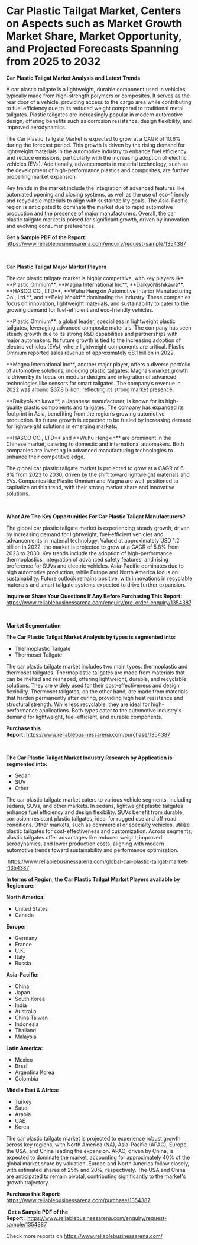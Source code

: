 <p><h1>Car Plastic Tailgat Market, Centers on Aspects such as Market Growth Market Share, Market Opportunity, and Projected Forecasts Spanning from 2025 to 2032</h1></p><p><strong>Car Plastic Tailgat Market Analysis and Latest Trends</strong></p>
<p><p>A car plastic tailgate is a lightweight, durable component used in vehicles, typically made from high-strength polymers or composites. It serves as the rear door of a vehicle, providing access to the cargo area while contributing to fuel efficiency due to its reduced weight compared to traditional metal tailgates. Plastic tailgates are increasingly popular in modern automotive design, offering benefits such as corrosion resistance, design flexibility, and improved aerodynamics.</p><p>The Car Plastic Tailgate Market is expected to grow at a CAGR of 10.6% during the forecast period. This growth is driven by the rising demand for lightweight materials in the automotive industry to enhance fuel efficiency and reduce emissions, particularly with the increasing adoption of electric vehicles (EVs). Additionally, advancements in material technology, such as the development of high-performance plastics and composites, are further propelling market expansion.</p><p>Key trends in the market include the integration of advanced features like automated opening and closing systems, as well as the use of eco-friendly and recyclable materials to align with sustainability goals. The Asia-Pacific region is anticipated to dominate the market due to rapid automotive production and the presence of major manufacturers. Overall, the car plastic tailgate market is poised for significant growth, driven by innovation and evolving consumer preferences.</p></p>
<p><strong>Get a Sample PDF of the Report:&nbsp;</strong> <a href="https://www.reliablebusinessarena.com/enquiry/request-sample/1354387?utm_campaign=1891&utm_medium=2&utm_source=Github&utm_content=ia&utm_term=24012025&utm_id=car-plastic-tailgat">https://www.reliablebusinessarena.com/enquiry/request-sample/1354387</a></p>
<p>&nbsp;</p>
<p><strong>Car Plastic Tailgat Major Market Players</strong></p>
<p><p>The car plastic tailgate market is highly competitive, with key players like **Plastic Omnium**, **Magna International Inc**, **DaikyoNishikawa**, **HASCO CO., LTD**, **Wuhu Hengxin Automotive Interior Manufacturing Co., Ltd.**, and **Beiqi Mould** dominating the industry. These companies focus on innovation, lightweight materials, and sustainability to cater to the growing demand for fuel-efficient and eco-friendly vehicles.</p><p>**Plastic Omnium**, a global leader, specializes in lightweight plastic tailgates, leveraging advanced composite materials. The company has seen steady growth due to its strong R&D capabilities and partnerships with major automakers. Its future growth is tied to the increasing adoption of electric vehicles (EVs), where lightweight components are critical. Plastic Omnium reported sales revenue of approximately €8.1 billion in 2022.</p><p>**Magna International Inc**, another major player, offers a diverse portfolio of automotive solutions, including plastic tailgates. Magna’s market growth is driven by its focus on modular designs and integration of advanced technologies like sensors for smart tailgates. The company’s revenue in 2022 was around $37.8 billion, reflecting its strong market presence.</p><p>**DaikyoNishikawa**, a Japanese manufacturer, is known for its high-quality plastic components and tailgates. The company has expanded its footprint in Asia, benefiting from the region’s growing automotive production. Its future growth is expected to be fueled by increasing demand for lightweight solutions in emerging markets.</p><p>**HASCO CO., LTD** and **Wuhu Hengxin** are prominent in the Chinese market, catering to domestic and international automakers. Both companies are investing in advanced manufacturing technologies to enhance their competitive edge.</p><p>The global car plastic tailgate market is projected to grow at a CAGR of 6-8% from 2023 to 2030, driven by the shift toward lightweight materials and EVs. Companies like Plastic Omnium and Magna are well-positioned to capitalize on this trend, with their strong market share and innovative solutions.</p></p>
<p>&nbsp;</p>
<p><strong>What Are The Key Opportunities For Car Plastic Tailgat Manufacturers?</strong></p>
<p><p>The global car plastic tailgate market is experiencing steady growth, driven by increasing demand for lightweight, fuel-efficient vehicles and advancements in material technology. Valued at approximately USD 1.2 billion in 2022, the market is projected to grow at a CAGR of 5.8% from 2023 to 2030. Key trends include the adoption of high-performance thermoplastics, integration of advanced safety features, and rising preference for SUVs and electric vehicles. Asia-Pacific dominates due to high automotive production, while Europe and North America focus on sustainability. Future outlook remains positive, with innovations in recyclable materials and smart tailgate systems expected to drive further expansion.</p></p>
<p><strong>Inquire or Share Your Questions If Any Before Purchasing This Report:</strong> <a href="https://www.reliablebusinessarena.com/enquiry/pre-order-enquiry/1354387?utm_campaign=1891&utm_medium=2&utm_source=Github&utm_content=ia&utm_term=24012025&utm_id=car-plastic-tailgat">https://www.reliablebusinessarena.com/enquiry/pre-order-enquiry/1354387</a></p>
<p>&nbsp;</p>
<p><strong>Market Segmentation</strong></p>
<p><strong>The Car Plastic Tailgat Market Analysis by types is segmented into:</strong></p>
<p><ul><li>Thermoplastic Tailgate</li><li>Thermoset Tailgate</li></ul></p>
<p><p>The car plastic tailgate market includes two main types: thermoplastic and thermoset tailgates. Thermoplastic tailgates are made from materials that can be melted and reshaped, offering lightweight, durable, and recyclable solutions. They are widely used for their cost-effectiveness and design flexibility. Thermoset tailgates, on the other hand, are made from materials that harden permanently after curing, providing high heat resistance and structural strength. While less recyclable, they are ideal for high-performance applications. Both types cater to the automotive industry's demand for lightweight, fuel-efficient, and durable components.</p></p>
<p><strong>Purchase this Report:&nbsp;</strong><a href="https://www.reliablebusinessarena.com/purchase/1354387?utm_campaign=1891&utm_medium=2&utm_source=Github&utm_content=ia&utm_term=24012025&utm_id=car-plastic-tailgat">https://www.reliablebusinessarena.com/purchase/1354387</a></p>
<p>&nbsp;</p>
<p><strong>The Car Plastic Tailgat Market Industry Research by Application is segmented into:</strong></p>
<p><ul><li>Sedan</li><li>SUV</li><li>Other</li></ul></p>
<p><p>The car plastic tailgate market caters to various vehicle segments, including sedans, SUVs, and other markets. In sedans, lightweight plastic tailgates enhance fuel efficiency and design flexibility. SUVs benefit from durable, corrosion-resistant plastic tailgates, ideal for rugged use and off-road conditions. Other markets, such as commercial or specialty vehicles, utilize plastic tailgates for cost-effectiveness and customization. Across segments, plastic tailgates offer advantages like reduced weight, improved aerodynamics, and lower production costs, aligning with modern automotive trends toward sustainability and performance optimization.</p></p>
<p><a href="https://www.reliablebusinessarena.com/global-car-plastic-tailgat-market-r1354387?utm_campaign=1891&utm_medium=2&utm_source=Github&utm_content=ia&utm_term=24012025&utm_id=car-plastic-tailgat">&nbsp;https://www.reliablebusinessarena.com/global-car-plastic-tailgat-market-r1354387</a></p>
<p><strong>In terms of Region, the Car Plastic Tailgat Market Players available by Region are:</strong></p>
<p>
    <p> <strong> North America: </strong>
        <ul>
            <li>United States</li>
            <li>Canada</li>
        </ul>
        </p> 
    <p> <strong> Europe: </strong>
        <ul>
            <li>Germany</li>
            <li>France</li>
            <li>U.K.</li>
            <li>Italy</li>
            <li>Russia</li>
        </ul>
        </p> 
    <p> <strong> Asia-Pacific: </strong>
        <ul>
            <li>China</li>
            <li>Japan</li>
            <li>South Korea</li>
            <li>India</li>
            <li>Australia</li>
            <li>China Taiwan</li>
            <li>Indonesia</li>
            <li>Thailand</li>
            <li>Malaysia</li>
        </ul>
        </p> 
    <p> <strong> Latin America: </strong>
        <ul>
            <li>Mexico</li>
            <li>Brazil</li>
            <li>Argentina Korea</li>
            <li>Colombia</li>
        </ul>
        </p> 
    <p> <strong> Middle East & Africa: </strong>
        <ul>
            <li>Turkey</li>
            <li>Saudi</li>
            <li>Arabia</li>
            <li>UAE</li>
            <li>Korea</li>
        </ul>
    </p>
    </p>
<p><p>The car plastic tailgate market is projected to experience robust growth across key regions, with North America (NA), Asia-Pacific (APAC), Europe, the USA, and China leading the expansion. APAC, driven by China, is expected to dominate the market, accounting for approximately 40% of the global market share by valuation. Europe and North America follow closely, with estimated shares of 25% and 20%, respectively. The USA and China are anticipated to remain pivotal, contributing significantly to the market's growth trajectory.</p></p>
<p><strong>Purchase this Report: </strong><a href="https://www.reliablebusinessarena.com/purchase/1354387?utm_campaign=1891&utm_medium=2&utm_source=Github&utm_content=ia&utm_term=24012025&utm_id=car-plastic-tailgat">https://www.reliablebusinessarena.com/purchase/1354387</a></p>
<p>&nbsp;<strong>Get a Sample PDF of the Report:&nbsp;&nbsp;</strong><a href="https://www.reliablebusinessarena.com/enquiry/request-sample/1354387?utm_campaign=1891&utm_medium=2&utm_source=Github&utm_content=ia&utm_term=24012025&utm_id=car-plastic-tailgat">https://www.reliablebusinessarena.com/enquiry/request-sample/1354387</a></p>
<p><strong></strong></p>
<p>Check more reports on <a href="https://www.reliablebusinessarena.com/?utm_campaign=1891&utm_medium=2&utm_source=Github&utm_content=ia&utm_term=24012025&utm_id=car-plastic-tailgat">https://www.reliablebusinessarena.com/</a></p>